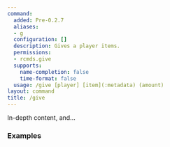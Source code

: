 ```yaml
---
command:
  added: Pre-0.2.7
  aliases:
  - g
  configuration: []
  description: Gives a player items.
  permissions:
  - rcmds.give
  supports:
    name-completion: false
    time-format: false
  usage: /give [player] [item](:metadata) (amount)
layout: command
title: /give
---
```


In-depth content, and...

### Examples



